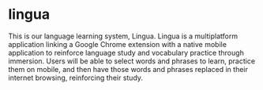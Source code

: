 # lingua

This is our language learning system, Lingua. Lingua is a multiplatform application linking a Google Chrome extension with a native mobile application to reinforce language study and vocabulary practice through immersion. Users will be able to select words and phrases to learn, practice them on mobile, and then have those words and phrases replaced in their internet browsing, reinforcing their study.
